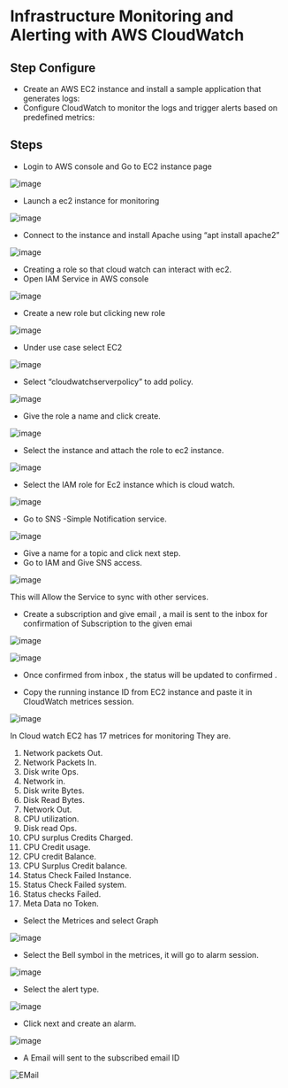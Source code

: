# Infrastructure Monitoring and Alerting with AWS CloudWatch

## Step Configure
+ Create an AWS EC2 instance and install a sample application that generates logs:
+ Configure CloudWatch to monitor the logs and trigger alerts based on predefined metrics:

## Steps

+ Login to AWS console and Go to EC2 instance page

![image](https://github.com/zen-class/zen-class-devops-documentation/assets/54675124/2a81a580-9434-4202-8565-f4b0b4682400)

+ Launch a ec2 instance for monitoring

![image](https://github.com/zen-class/zen-class-devops-documentation/assets/54675124/57e91552-6d31-4429-9400-8f83c6c6af71)

+ Connect to the instance and install Apache using “apt install apache2”

![image](https://github.com/zen-class/zen-class-devops-documentation/assets/54675124/572e8484-567f-486e-9d91-a0e6f3c72b9a)

+ Creating a role so that cloud watch can interact with ec2.
+ Open IAM Service in AWS console
 
![image](https://github.com/zen-class/zen-class-devops-documentation/assets/54675124/36d373c3-7c7a-44f1-972b-aac313d1cdbc)

+ Create a new role but clicking new role

![image](https://github.com/zen-class/zen-class-devops-documentation/assets/54675124/d1aa16d0-717c-4101-8cfc-21e9f2ad7a56)

+ Under use case select EC2 

![image](https://github.com/zen-class/zen-class-devops-documentation/assets/54675124/50bdf6a1-7ea4-49a5-9c6f-ea5f27f11804)

+ Select “cloudwatchserverpolicy” to add policy.

![image](https://github.com/zen-class/zen-class-devops-documentation/assets/54675124/0a87ab6c-32b4-4e93-8895-6ab50835176f)

+ Give the role a name and click create. 

![image](https://github.com/zen-class/zen-class-devops-documentation/assets/54675124/42b5c526-9ccd-435a-8b0f-3b4d6f84eb6c)

+ Select the instance and attach the role to ec2 instance. 

![image](https://github.com/zen-class/zen-class-devops-documentation/assets/54675124/40b823bb-6b29-40b3-83a8-697ea305cb6b)

+ Select the IAM role for Ec2 instance which is cloud watch.

![image](https://github.com/zen-class/zen-class-devops-documentation/assets/54675124/814870a6-77cb-4094-a430-3c15c981bab1)

+ Go to SNS -Simple Notification service. 

![image](https://github.com/zen-class/zen-class-devops-documentation/assets/54675124/b0837398-16b3-4a76-80ab-c98861ea773d)

+ Give a name for a topic and click next step. 
+ Go to IAM and Give SNS access.

![image](https://github.com/zen-class/zen-class-devops-documentation/assets/54675124/e867a810-22d8-4c2a-a670-db77d0dd502c)

This will Allow the Service to sync with other services.

+ Create a subscription and give email , a mail is sent to the inbox for confirmation of Subscription to the given emai

![image](https://github.com/zen-class/zen-class-devops-documentation/assets/54675124/7d895801-7e24-42b9-8118-5ec224a640b7)

![image](https://github.com/zen-class/zen-class-devops-documentation/assets/54675124/d829f18c-48a5-49cd-86f7-822fcb436584)

+ Once confirmed from inbox , the status will be updated to confirmed .

+ Copy the running instance ID from EC2 instance and paste it in CloudWatch metrices session.

![image](https://github.com/zen-class/zen-class-devops-documentation/assets/54675124/cf980e2d-a0dc-4d20-9686-bdff0aad779a)

In Cloud watch EC2 has 17 metrices for monitoring 
They are. 
1)	Network packets Out.
2)	Network Packets In.
3)	Disk write Ops.
4)	Network in.
5)	Disk write Bytes.
6)	Disk Read Bytes.
7)	Network Out.
8)	CPU utilization.
9)	Disk read Ops.
10)	CPU surplus Credits Charged.
11)	CPU Credit usage.
12)	CPU credit Balance.
13)	CPU Surplus Credit balance.
14)	Status Check Failed Instance.
15)	Status Check Failed system.
16)	Status checks Failed.
17)	Meta Data no Token.

+ Select the Metrices and select Graph

![image](https://github.com/zen-class/zen-class-devops-documentation/assets/54675124/e3206ca7-4942-43d0-aa84-a0e96cc88b5c)

+ Select the Bell symbol in the metrices, it will go to alarm session. 

![image](https://github.com/zen-class/zen-class-devops-documentation/assets/54675124/1aa7c306-9ec2-439a-937a-95bc234b8189)

+ Select the alert type.

![image](https://github.com/zen-class/zen-class-devops-documentation/assets/54675124/4bf822fd-fcbd-4b1a-808e-25e9f326d40d)

+ Click next and create an alarm. 

![image](https://github.com/zen-class/zen-class-devops-documentation/assets/54675124/7f9fb69c-c861-47c7-9bce-27b6f6ef2465)

+ A Email will sent to the subscribed email ID 

![EMail](https://github.com/zen-class/zen-class-devops-documentation/assets/54675124/e27bf715-82e0-45bf-93cc-c0ef878cc367)
